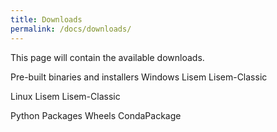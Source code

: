```yaml
---
title: Downloads
permalink: /docs/downloads/
---
```


This page will contain the available downloads.

Pre-built binaries and installers 
Windows
Lisem
Lisem-Classic

Linux
Lisem
Lisem-Classic

Python Packages
Wheels
CondaPackage